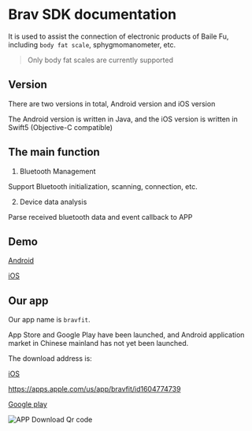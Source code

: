 # Brav SDK documentation

It is used to assist the connection of electronic products of Baile Fu, including `body fat scale`, sphygmomanometer, etc.

> Only body fat scales are currently supported

## Version

There are two versions in total, Android version and iOS version

The Android version is written in Java, and the iOS version is written in Swift5 (Objective-C compatible)

## The main function

1. Bluetooth Management

Support Bluetooth initialization, scanning, connection, etc.

2. Device data analysis

Parse received bluetooth data and event callback to APP

## Demo

[Android](https://github.com/BravFit/BravLibDemoAndroid)

[iOS](https://github.com/BravFit/BravLibDemoIOS)

## Our app

Our app name is `bravfit`.

App Store and Google Play have been launched, and Android application market in Chinese mainland has not yet been launched.

The download address is:

[iOS](https://apps.apple.com/us/app/bravfit/id1604774739)

https://apps.apple.com/us/app/bravfit/id1604774739

[Google play](https://play.google.com/store/apps/details?id=com.brav.fit)

![APP Download Qr code](@img/qrcode_app_download.png)
